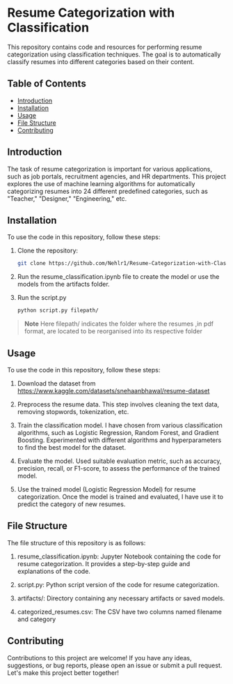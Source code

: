 # Resume Categorization with Classification

This repository contains code and resources for performing resume categorization using classification techniques. The goal is to automatically classify resumes into different categories based on their content.

## Table of Contents

- [Introduction](#introduction)
- [Installation](#installation)
- [Usage](#usage)
- [File Structure](#file-structure)
- [Contributing](#contributing)

## Introduction

The task of resume categorization is important for various applications, such as job portals, recruitment agencies, and HR departments. This project explores the use of machine learning algorithms for automatically categorizing resumes into 24 different predefined categories, such as "Teacher," "Designer," "Engineering," etc.

## Installation

To use the code in this repository, follow these steps:

1. Clone the repository:

   ```bash
   git clone https://github.com/Nehlr1/Resume-Categorization-with-Classification.git

2. Run the resume_classification.ipynb file to create the model or use the models from the artifacts folder.

3. Run the script.py
    
   ```bash
   python script.py filepath/

> **Note**
> Here filepath/ indicates the folder where the resumes ,in pdf format, are located to be reorganised into its respective folder 


## Usage
To use the code in this repository, follow these steps:

1. Download the dataset from https://www.kaggle.com/datasets/snehaanbhawal/resume-dataset

2. Preprocess the resume data. This step involves cleaning the text data, removing stopwords, tokenization, etc.

3. Train the classification model. I have chosen from various classification algorithms, such as Logistic Regression, Random Forest, and Gradient Boosting. Experimented with different algorithms and hyperparameters to find the best model for the dataset.

4. Evaluate the model. Used suitable evaluation metric, such as accuracy, precision, recall, or F1-score, to assess the performance of the trained model.

5. Use the trained model (Logistic Regression Model) for resume categorization. Once the model is trained and evaluated, I have use it to predict the category of new resumes.

## File Structure
The file structure of this repository is as follows:

1. resume_classification.ipynb: Jupyter Notebook containing the code for resume categorization. It provides a step-by-step guide and explanations of the code.

2. script.py: Python script version of the code for resume categorization.

3. artifacts/: Directory containing any necessary artifacts or saved models.

4. categorized_resumes.csv: The CSV have two columns named filename and category

## Contributing
Contributions to this project are welcome! If you have any ideas, suggestions, or bug reports, please open an issue or submit a pull request. Let's make this project better together!